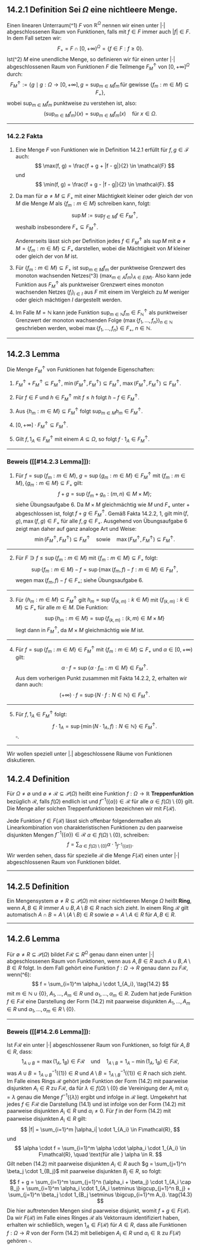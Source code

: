 ## 14.2.1 Definition Sei $\Omega$ eine nichtleere Menge. 

Einen linearen Unterraum\(^1\) $F$ von $\mathbb{R}^\Omega$ nennen wir einen unter $| \cdot |$ abgeschlossenen Raum von Funktionen, falls mit $f \in F$ immer auch $|f| \in F$. In dem Fall setzen wir: $$ F_+ = F \cap [0, +\infty)^\Omega = \{ f \in F : f \geq 0 \}. $$ Ist\(^2\) $M$ eine unendliche Menge, so definieren wir für einen unter $| \cdot |$ abgeschlossenen Raum von Funktionen $F$ die Teilmenge $F_M^\uparrow$ von $[0, +\infty]^\Omega$ durch: $$ F_M^\uparrow := \{ g \mid g : \Omega \to [0, +\infty], \, g = \sup_{m \in M} f_m \, \text{für gewisse } \{f_m : m \in M\} \subseteq F_+ \}, $$ wobei $\sup_{m \in M} f_m$ punktweise zu verstehen ist, also: $$ (\sup_{m \in M} f_m)(x) = \sup_{m \in M} f_m(x) \quad \text{für } x \in \Omega. $$ 

--- 
### 14.2.2 Fakta 

1. Eine Menge $F$ von Funktionen wie in Definition 14.2.1 erfüllt für $f, g \in \mathcal{F}$ auch: $$ \max(f, g) = \frac{f + g + |f - g|}{2} \in \mathcal{F} $$ und $$ \min(f, g) = \frac{f + g - |f - g|}{2} \in \mathcal{F}. $$ 
2. Da man für $\emptyset \neq M \subseteq F_+$ mit einer Mächtigkeit kleiner oder gleich der von $M$ die Menge $M$ als $\{f_m : m \in M\}$ schreiben kann, folgt: $$ \sup M := \sup_{f \in M} f \in F_M^\uparrow, $$ weshalb insbesondere $F_+ \subseteq F_M^\uparrow$. 
   
   Andererseits lässt sich per Definition jedes $f \in F_M^\uparrow$ als $\sup M$ mit $\emptyset \neq M = \{f_m : m \in M\} \subseteq F_+$ darstellen, wobei die Mächtigkeit von $M$ kleiner oder gleich der von $M$ ist.

3. Für $\{f_m : m \in M\} \subseteq F_+$ ist $\sup_{m \in M} f_m$ der punktweise Grenzwert des monoton wachsenden Netzes\(^3\) $(\max_{m \in A} f_m)_{A \in E(M)}$. Also kann jede Funktion aus $F_M^\uparrow$ als punktweiser Grenzwert eines monoton wachsenden Netzes $(f_i)_{i \in I}$ aus $F$ mit einem im Vergleich zu $M$ weniger oder gleich mächtigen $I$ dargestellt werden. 

4. Im Falle $M = \mathbb{N}$ kann jede Funktion $\sup_{m \in \mathbb{N}} f_m \in F_\mathbb{N}^\uparrow$ als punktweiser Grenzwert der monoton wachsenden Folge $(\max\{f_1, \dots, f_n\})_{n \in \mathbb{N}}$ geschrieben werden, wobei $\max\{f_1, \dots, f_n\} \in F_+$, $n \in \mathbb{N}$. 

--- 
## 14.2.3 Lemma

Die Menge $F_M^\uparrow$ von Funktionen hat folgende Eigenschaften: 

1. $F_M^\uparrow + F_M^\uparrow \subseteq F_M^\uparrow$, $\min(F_M^\uparrow, F_M^\uparrow) \subseteq F_M^\uparrow$, $\max(F_M^\uparrow, F_M^\uparrow) \subseteq F_M^\uparrow$. 

2. Für $f \in F$ und $h \in F_M^\uparrow$ mit $f \leq h$ folgt $h - f \in F_M^\uparrow$. 

3. Aus $\{h_m : m \in M\} \subseteq F_M^\uparrow$ folgt $\sup_{m \in M} h_m \in F_M^\uparrow$. 

4. $[0, +\infty] \cdot F_M^\uparrow \subseteq F_M^\uparrow$. 

5. Gilt $f, 1_A \in F_M^\uparrow$ mit einem $A \subseteq \Omega$, so folgt $f \cdot 1_A \in F_M^\uparrow$. 

--- 
### Beweis ([[#14.2.3 Lemma]]):

1. Für $f = \sup\{f_m : m \in M\}$, $g = \sup\{g_m : m \in M\} \in F_M^\uparrow$ mit $\{f_m : m \in M\}, \{g_m : m \in M\} \subseteq F_+$ gilt: $$ f + g = \sup\{f_m + g_n : (m, n) \in M \times M\}; $$ siehe Übungsaufgabe 6. Da $M \times M$ gleichmächtig wie $M$ und $F_+$ unter $+$ abgeschlossen ist, folgt $f + g \in F_M^\uparrow$. Gemäß Fakta 14.2.2, 1, gilt $\min(f, g), \max(f, g) \in F_+$ für alle $f, g \in F_+$. Ausgehend von Übungsaufgabe 6 zeigt man daher auf ganz analoge Art und Weise: $$ \min(F_M^\uparrow, F_M^\uparrow) \subseteq F_M^\uparrow \quad \text{sowie} \quad \max(F_M^\uparrow, F_M^\uparrow) \subseteq F_M^\uparrow. $$
---
2. Für $F \ni f \leq \sup\{f_m : m \in M\}$ mit $\{f_m : m \in M\} \subseteq F_+$ folgt: $$ \sup\{f_m : m \in M\} - f = \sup\{\max(f_m, f) - f : m \in M\} \in F_M^\uparrow, $$ wegen $\max(f_m, f) - f \in F_+$; siehe Übungsaufgabe 6. 
---

3. Für $\{h_m : m \in M\} \subseteq F_M^\uparrow$ gilt $h_m = \sup\{f_{(k, m)} : k \in M\}$ mit $\{f_{(k, m)} : k \in M\} \subseteq F_+$ für alle $m \in M$. Die Funktion: $$ \sup\{h_m : m \in M\} = \sup\{f_{(k, m)} : (k, m) \in M \times M\} $$ liegt dann in $F_M^\uparrow$, da $M \times M$ gleichmächtig wie $M$ ist. 

---
4. Für $f = \sup\{f_m : m \in M\} \in F_M^\uparrow$ mit $\{f_m : m \in M\} \subseteq F_+$ und $\alpha \in [0, +\infty)$ gilt: $$ \alpha \cdot f = \sup\{\alpha \cdot f_m : m \in M\} \in F_M^\uparrow. $$ Aus dem vorherigen Punkt zusammen mit Fakta 14.2.2, 2, erhalten wir dann auch: $$ (+\infty) \cdot f = \sup\{N \cdot f : N \in \mathbb{N}\} \in F_M^\uparrow. $$
--- 

5. Für $f, 1_A \in F_M^\uparrow$ folgt: $$ f \cdot 1_A = \sup\{\min(N \cdot 1_A, f) : N \in \mathbb{N}\} \in F_M^\uparrow. $$ $\square$.
---

Wir wollen speziell unter $|.|$ abgeschlossene Räume von Funktionen diskutieren.

## 14.2.4 Definition 

Für $\Omega \neq \emptyset$ und $\emptyset \neq \mathcal{R} \subseteq \mathcal{P}(\Omega)$ heißt eine Funktion $f : \Omega \to \mathbb{R}$ **Treppenfunktion** bezüglich $\mathcal{R}$, falls $f(\Omega)$ endlich ist und $f^{-1}(\{\alpha\}) \in \mathcal{R}$ für alle $\alpha \in f(\Omega) \setminus \{0\}$ gilt. Die Menge aller solchen Treppenfunktionen bezeichnen wir mit $F(\mathcal{R})$. 

Jede Funktion $f \in F(\mathcal{R})$ lässt sich offenbar folgendermaßen als  Linearkombination von charakteristischen Funktionen zu den paarweise disjunkten Mengen $f^{-1}(\{\alpha\}) \in \mathcal{R}$ $\alpha \in f(\Omega) \setminus \{0\}$, schreiben: $$ f = \sum_{\alpha \in f(\Omega) \setminus \{0\}} \alpha \cdot 1_{f^{-1}(\{\alpha\})}. \tag{14.1} $$ Wir werden sehen, dass für spezielle $\mathcal{R}$ die Menge $F(\mathcal{R})$ einen unter $|\cdot|$ abgeschlossenen Raum von Funktionen bildet. 

--- 
## 14.2.5 Definition 

Ein Mengensystem $\emptyset \neq R \subseteq \mathcal{P}(\Omega)$ mit einer nichtleeren Menge $\Omega$ heißt **Ring**, wenn $A, B \in R$ immer $A \cup B, A \setminus B \in R$ nach sich zieht. In einem Ring $\mathcal{R}$ gilt automatisch $A \cap B = A \setminus (A \setminus B) \in R$ sowie $\emptyset = A \setminus A \in R$ für $A, B \in R$. 

--- 

## 14.2.6 Lemma 

Für $\emptyset \neq R \subseteq \mathcal{P}(\Omega)$ bildet $F\mathcal{R} \subseteq R^\Omega$ genau dann einen unter $|\cdot|$ abgeschlossenen Raum von Funktionen, wenn aus $A, B \in R$ auch $A \cup B, A \setminus B \in R$ folgt. In dem Fall gehört eine Funktion $f : \Omega \to R$ genau dann zu $F\mathcal{R}$, wenn\(^6\): $$ f = \sum_{i=1}^m \alpha_i \cdot 1_{A_i}, \tag{14.2} $$ mit $m \in \mathbb{N} \cup \{0\}$, $A_1, \dots, A_m \in R$ und $\alpha_1, \dots, \alpha_m \in R$. Zudem hat jede Funktion $f \in F\mathcal{R}$ eine Darstellung der Form (14.2) mit paarweise disjunkten $A_1, \dots, A_m \in R$ und $\alpha_1, \dots, \alpha_m \in R \setminus \{0\}$.

--- 

### Beweis ([[#14.2.6 Lemma]]):

Ist $F\mathcal{R}$ ein unter $|\cdot|$ abgeschlossener Raum von Funktionen, so folgt für $A, B \in R$, dass: $$ 1_{A \cup B} = \max(1_A, 1_B) \in F\mathcal{R} \quad \text{und} \quad 1_{A \setminus B} = 1_A - \min(1_A, 1_B) \in F\mathcal{R}, $$ was $A \cup B = 1^{-1}_{A \cup B}(\{1\}) \in R$ und $A \setminus B = 1^{-1}_{A \setminus B}(\{1\}) \in R$ nach sich zieht. Im Falle eines Rings $\mathcal{R}$ gehört jede Funktion der Form (14.2) mit paarweise disjunkten $A_i \in R$ zu $F\mathcal{R}$, da für $\lambda \in f(\Omega) \setminus \{0\}$ die Vereinigung der $A_i$ mit $\alpha_i = \lambda$ genau die Menge $f^{-1}(\{\lambda\})$ ergibt und infolge in $\mathcal{R}$ liegt. Umgekehrt hat jedes $f \in F\mathcal{R}$ die Darstellung (14.1) und ist infolge von der Form (14.2) mit paarweise disjunkten $A_i \in R$ und $\alpha_i \neq 0$. Für $f$ in der Form (14.2) mit paarweise disjunkten $A_i \in R$ gilt: $$ |f| = \sum_{i=1}^m |\alpha_i| \cdot 1_{A_i} \in F\mathcal{R}, $$ und $$ \alpha \cdot f = \sum_{i=1}^m \alpha \cdot \alpha_i \cdot 1_{A_i} \in F\mathcal{R}, \quad \text{für alle } \alpha \in R. $$ Gilt neben (14.2) mit paarweise disjunkten $A_i \in R$ auch $g = \sum_{j=1}^n \beta_j \cdot 1_{B_j}$ mit paarweise disjunkten $B_j \in R$, so folgt: $$ f + g = \sum_{i=1}^m \sum_{j=1}^n (\alpha_i + \beta_j) \cdot 1_{A_i \cap B_j} + \sum_{i=1}^m \alpha_i \cdot 1_{A_i \setminus \bigcup_{j=1}^n B_j} + \sum_{j=1}^n \beta_j \cdot 1_{B_j \setminus \bigcup_{i=1}^m A_i}. \tag{14.3} $$Die hier auftretenden Mengen sind paarweise disjunkt, womit $f + g \in F(\mathcal{R})$. Da wir $F(\mathcal{R})$ im Falle eines Ringes $\mathcal{R}$ als Vektorraum identifiziert haben, erhalten wir schließlich, wegen $1_A \in F(\mathcal{R})$ für $A \in R$, dass alle Funktionen $f : \Omega \to R$ von der Form (14.2) mit beliebigen $A_i \in R$ und $\alpha_i \in \mathbb{R}$ zu $F(\mathcal{R})$ gehören
$\square$.